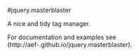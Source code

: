 #jquery.masterblaster

A nice and tidy tag manager.

For documentation and examples see (http://aef-.github.io/jquery.masterblaster).
